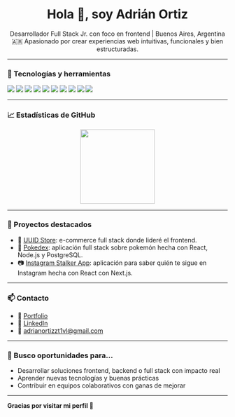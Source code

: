 <h1 align="center">Hola 👋, soy Adrián Ortiz</h1>
<p align="center">
Desarrollador Full Stack Jr. con foco en frontend | Buenos Aires, Argentina 🇦🇷  
Apasionado por crear experiencias web intuitivas, funcionales y bien estructuradas.
</p>

---

### 🧰 Tecnologías y herramientas

<p align="left">
  <img src="https://img.shields.io/badge/JavaScript-F7DF1E?style=flat&logo=javascript&logoColor=000" />
  <img src="https://img.shields.io/badge/TypeScript-3178C6?style=flat&logo=typescript&logoColor=fff" />
  <img src="https://img.shields.io/badge/React-61DAFB?style=flat&logo=react&logoColor=000" />
  <img src="https://img.shields.io/badge/Redux-764ABC?style=flat&logo=redux&logoColor=fff" />
  <img src="https://img.shields.io/badge/Node.js-339933?style=flat&logo=node.js&logoColor=fff" />
  <img src="https://img.shields.io/badge/Express-000000?style=flat&logo=express&logoColor=fff" />
  <img src="https://img.shields.io/badge/PostgreSQL-336791?style=flat&logo=postgresql&logoColor=fff" />
  <img src="https://img.shields.io/badge/MongoDB-47A248?style=flat&logo=mongodb&logoColor=fff" />
  <img src="https://img.shields.io/badge/Tailwind_CSS-38B2AC?style=flat&logo=tailwind-css&logoColor=fff" />
  <img src="https://img.shields.io/badge/Git-F05032?style=flat&logo=git&logoColor=fff" />
</p>

---

### 📈 Estadísticas de GitHub

<p align="center">
  <img src="https://github-readme-stats.vercel.app/api/top-langs/?username=AdrianOrtizz&layout=compact&theme=radical" height="170" />
</p>

---

### 🚀 Proyectos destacados

- 🛒 [UUID Store](https://github.com/AdrianOrtizz/uuid-store): e-commerce full stack donde lideré el frontend.
- 🐉 [Pokedex](https://github.com/AdrianOrtizz/PI-Pokemon-main): aplicación full stack sobre pokemón hecha con React, Node.js y PostgreSQL.
- 📷 [Instagram Stalker App](https://github.com/AdrianOrtizz/instagram_stalker_app): aplicación para saber quién te sigue en Instagram hecha con React con Next.js.

---

### 📫 Contacto

- 🔗 [Portfolio](https://adrianortiz.vercel.app/)
- 💼 [LinkedIn](https://www.linkedin.com/in/adrian-ortiz-dev/)
- 📧 adrianortizzt1vl@gmail.com

---

### 🎯 Busco oportunidades para...

- Desarrollar soluciones frontend, backend o full stack con impacto real
- Aprender nuevas tecnologías y buenas prácticas
- Contribuir en equipos colaborativos con ganas de mejorar

---

**Gracias por visitar mi perfil 🙌**
